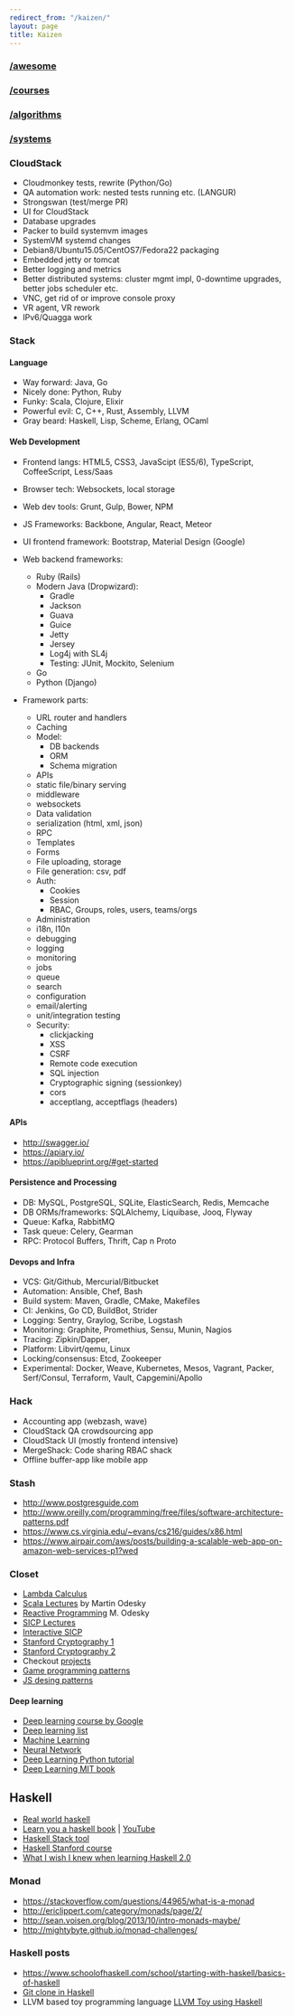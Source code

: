```yaml
---
redirect_from: "/kaizen/"
layout: page
title: Kaizen
---
```


### [/awesome](https://github.com/sindresorhus/awesome)

### [/courses](https://github.com/prakhar1989/awesome-courses)

### [/algorithms](./algorithms.html)

### [/systems](./systems.html)

### CloudStack

- Cloudmonkey tests, rewrite (Python/Go)
- QA automation work: nested tests running etc. (LANGUR)
- Strongswan (test/merge PR)
- UI for CloudStack
- Database upgrades
- Packer to build systemvm images
- SystemVM systemd changes
- Debian8/Ubuntu15.05/CentOS7/Fedora22 packaging
- Embedded jetty or tomcat
- Better logging and metrics
- Better distributed systems: cluster mgmt impl, 0-downtime upgrades, better jobs scheduler etc.
- VNC, get rid of or improve console proxy
- VR agent, VR rework
- IPv6/Quagga work

### Stack

#### Language

- Way forward: Java, Go
- Nicely done: Python, Ruby
- Funky: Scala, Clojure, Elixir
- Powerful evil: C, C++, Rust, Assembly, LLVM
- Gray beard: Haskell, Lisp, Scheme, Erlang, OCaml

#### Web Development

- Frontend langs: HTML5, CSS3, JavaScipt (ES5/6), TypeScript, CoffeeScript, Less/Saas
- Browser tech: Websockets, local storage
- Web dev tools: Grunt, Gulp, Bower, NPM
- JS Frameworks: Backbone, Angular, React, Meteor
- UI frontend framework: Bootstrap, Material Design (Google)

- Web backend frameworks:
  + Ruby (Rails)
  + Modern Java (Dropwizard):
    - Gradle
    - Jackson
    - Guava
    - Guice
    - Jetty
    - Jersey
    - Log4j with SL4j
    - Testing: JUnit, Mockito, Selenium
  + Go
  + Python (Django)

- Framework parts:
  + URL router and handlers
  + Caching
  + Model:
    * DB backends
    * ORM
    * Schema migration
  + APIs
  + static file/binary serving
  + middleware
  + websockets
  + Data validation
  + serialization (html, xml, json)
  + RPC
  + Templates
  + Forms
  + File uploading, storage
  + File generation: csv, pdf
  + Auth:
    * Cookies
    * Session
    * RBAC, Groups, roles, users, teams/orgs
  + Administration
  + i18n, l10n
  + debugging
  + logging
  + monitoring
  + jobs
  + queue
  + search
  + configuration
  + email/alerting
  + unit/integration testing
  + Security:
    * clickjacking
    * XSS
    * CSRF
    * Remote code execution
    * SQL injection
    * Cryptographic signing (sessionkey)
    * cors
    * acceptlang, acceptflags (headers)

#### APIs

- http://swagger.io/
- https://apiary.io/
- https://apiblueprint.org/#get-started

#### Persistence and Processing

- DB: MySQL, PostgreSQL, SQLite, ElasticSearch, Redis, Memcache
- DB ORMs/frameworks: SQLAlchemy, Liquibase, Jooq, Flyway
- Queue: Kafka, RabbitMQ
- Task queue: Celery, Gearman
- RPC: Protocol Buffers, Thrift, Cap n Proto

#### Devops and Infra

- VCS: Git/Github, Mercurial/Bitbucket
- Automation: Ansible, Chef, Bash
- Build system: Maven, Gradle, CMake, Makefiles
- CI: Jenkins, Go CD, BuildBot, Strider
- Logging: Sentry, Graylog, Scribe, Logstash
- Monitoring: Graphite, Promethius, Sensu, Munin, Nagios
- Tracing: Zipkin/Dapper,
- Platform: Libvirt/qemu, Linux
- Locking/consensus: Etcd, Zookeeper
- Experimental: Docker, Weave, Kubernetes, Mesos, Vagrant, Packer, Serf/Consul, Terraform, Vault, Capgemini/Apollo

### Hack

- Accounting app (webzash, wave)
- CloudStack QA crowdsourcing app
- CloudStack UI (mostly frontend intensive)
- MergeShack: Code sharing RBAC shack
- Offline buffer-app like mobile app

### Stash

- http://www.postgresguide.com
- http://www.oreilly.com/programming/free/files/software-architecture-patterns.pdf
- https://www.cs.virginia.edu/~evans/cs216/guides/x86.html
- https://www.airpair.com/aws/posts/building-a-scalable-web-app-on-amazon-web-services-p1?wed

### Closet

- [Lambda Calculus](https://www.youtube.com/playlist?list=PL4A05CF0478DAD704)
- [Scala Lectures](https://class.coursera.org/progfun-003/lecture) by Martin Odesky
- [Reactive Programming](https://class.coursera.org/reactive-001/lecture) M. Odesky
- [SICP Lectures](http://ocw.mit.edu/courses/electrical-engineering-and-computer-science/6-001-structure-and-interpretation-of-computer-programs-spring-2005/video-lectures/)
- [Interactive SICP](http://xuanji.appspot.com/isicp/index.html)
- [Stanford Cryptography 1](https://www.coursera.org/course/crypto)
- [Stanford Cryptography 2](https://www.coursera.org/course/crypto2)
- Checkout [projects](https://github.com/karan/Projects)
- [Game programming patterns](http://gameprogrammingpatterns.com/index.html)
- [JS desing patterns](http://addyosmani.com/resources/essentialjsdesignpatterns/book/#mediatorpatternjavascript)

#### Deep learning

- [Deep learning course by Google](https://www.udacity.com/course/deep-learning--ud730)
- [Deep learning list](http://jmozah.github.io/links/)
- [Machine Learning](https://www.coursera.org/course/ml)
- [Neural Network](https://www.coursera.org/course/neuralnets)
- [Deep Learning Python tutorial](http://deeplearning.net/tutorial/deeplearning.pdf)
- [Deep Learning MIT book](http://www.iro.umontreal.ca/~bengioy/dlbook/)

## Haskell

- [Real world haskell](http://book.realworldhaskell.org/read/)
- [Learn you a haskell book](http://learnyouahaskell.com/recursion) | [YouTube](https://www.youtube.com/playlist?list=PLPqPwGvHPSZB-urE6QFjKYt6AGXcZqJUh)
- [Haskell Stack tool](http://docs.haskellstack.org/en/stable/README.html)
- [Haskell Stanford course](http://www.scs.stanford.edu/11au-cs240h/notes/)
- [What I wish I knew when learning Haskell 2.0](http://dev.stephendiehl.com/hask/#cabal)

### Monad
- https://stackoverflow.com/questions/44965/what-is-a-monad
- http://ericlippert.com/category/monads/page/2/
- http://sean.voisen.org/blog/2013/10/intro-monads-maybe/
- http://mightybyte.github.io/monad-challenges/

### Haskell posts

- https://www.schoolofhaskell.com/school/starting-with-haskell/basics-of-haskell
- [Git clone in Haskell](http://stefan.saasen.me/articles/git-clone-in-haskell-from-the-bottom-up)
- LLVM based toy programming language [LLVM Toy using Haskell](http://www.stephendiehl.com/llvm/)
